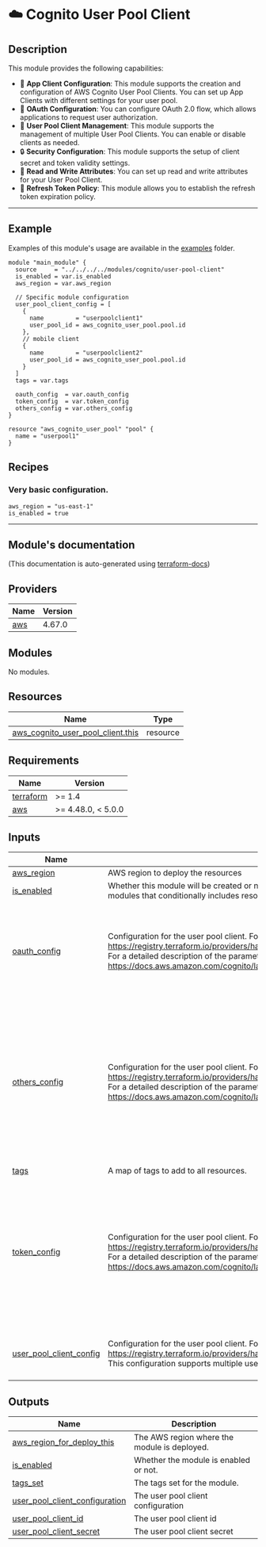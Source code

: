 <!-- BEGIN_TF_DOCS -->
# ☁️ Cognito User Pool Client
## Description

This module provides the following capabilities:
* 🚀 **App Client Configuration**: This module supports the creation and configuration of AWS Cognito User Pool Clients. You can set up App Clients with different settings for your user pool.
* 🔑 **OAuth Configuration**: You can configure OAuth 2.0 flow, which allows applications to request user authorization.
* 💼 **User Pool Client Management**: This module supports the management of multiple User Pool Clients. You can enable or disable clients as needed.
* 🔒 **Security Configuration**: This module supports the setup of client secret and token validity settings.
* 🚀 **Read and Write Attributes**: You can set up read and write attributes for your User Pool Client.
* 📧 **Refresh Token Policy**: This module allows you to establish the refresh token expiration policy.

---
## Example
Examples of this module's usage are available in the [examples](./examples) folder.

```hcl
module "main_module" {
  source     = "../../../../modules/cognito/user-pool-client"
  is_enabled = var.is_enabled
  aws_region = var.aws_region

  // Specific module configuration
  user_pool_client_config = [
    {
      name         = "userpoolclient1"
      user_pool_id = aws_cognito_user_pool.pool.id
    },
    // mobile client
    {
      name         = "userpoolclient2"
      user_pool_id = aws_cognito_user_pool.pool.id
    }
  ]
  tags = var.tags

  oauth_config  = var.oauth_config
  token_config  = var.token_config
  others_config = var.others_config
}

resource "aws_cognito_user_pool" "pool" {
  name = "userpool1"
}
```
## Recipes
### Very basic configuration.
```hcl
aws_region = "us-east-1"
is_enabled = true
```

---

## Module's documentation
(This documentation is auto-generated using [terraform-docs](https://terraform-docs.io))
## Providers

| Name | Version |
|------|---------|
| <a name="provider_aws"></a> [aws](#provider\_aws) | 4.67.0 |

## Modules

No modules.

## Resources

| Name | Type |
|------|------|
| [aws_cognito_user_pool_client.this](https://registry.terraform.io/providers/hashicorp/aws/latest/docs/resources/cognito_user_pool_client) | resource |

## Requirements

| Name | Version |
|------|---------|
| <a name="requirement_terraform"></a> [terraform](#requirement\_terraform) | >= 1.4 |
| <a name="requirement_aws"></a> [aws](#requirement\_aws) | >= 4.48.0, < 5.0.0 |

## Inputs

| Name | Description | Type | Default | Required |
|------|-------------|------|---------|:--------:|
| <a name="input_aws_region"></a> [aws\_region](#input\_aws\_region) | AWS region to deploy the resources | `string` | n/a | yes |
| <a name="input_is_enabled"></a> [is\_enabled](#input\_is\_enabled) | Whether this module will be created or not. It is useful, for stack-composite<br>modules that conditionally includes resources provided by this module.. | `bool` | n/a | yes |
| <a name="input_oauth_config"></a> [oauth\_config](#input\_oauth\_config) | Configuration for the user pool client. For more information, see the following link:<br>  https://registry.terraform.io/providers/hashicorp/aws/latest/docs/resources/cognito_user_pool_client<br>For a detailed description of the parameters, see the following link:<br>https://docs.aws.amazon.com/cognito/latest/developerguide/user-pool-settings-client-apps.html | <pre>list(object({<br>    name                                 = string<br>    allowed_oauth_flows_user_pool_client = optional(bool, false)<br>    allowed_oauth_flows                  = optional(list(string), null)<br>    allowed_oauth_scopes                 = optional(list(string), null)<br>    callback_urls                        = optional(list(string), null)<br>  }))</pre> | `null` | no |
| <a name="input_others_config"></a> [others\_config](#input\_others\_config) | Configuration for the user pool client. For more information, see the following link:<br>  https://registry.terraform.io/providers/hashicorp/aws/latest/docs/resources/cognito_user_pool_client<br>For a detailed description of the parameters, see the following link:<br>https://docs.aws.amazon.com/cognito/latest/developerguide/user-pool-settings-client-apps.html | <pre>list(object({<br>    name                          = string<br>    auth_session_validity         = optional(number, null)<br>    default_redirect_uri          = optional(string, null)<br>    explicit_auth_flows           = optional(list(string), null)<br>    generate_secret               = optional(bool, false)<br>    logout_urls                   = optional(list(string), null)<br>    read_attributes               = optional(list(string), null)<br>    supported_identity_providers  = optional(list(string), null)<br>    prevent_user_existence_errors = optional(string, null)<br>    write_attributes              = optional(list(string), null)<br>  }))</pre> | `null` | no |
| <a name="input_tags"></a> [tags](#input\_tags) | A map of tags to add to all resources. | `map(string)` | `{}` | no |
| <a name="input_token_config"></a> [token\_config](#input\_token\_config) | Configuration for the user pool client. For more information, see the following link:<br>  https://registry.terraform.io/providers/hashicorp/aws/latest/docs/resources/cognito_user_pool_client<br>For a detailed description of the parameters, see the following link:<br>https://docs.aws.amazon.com/cognito/latest/developerguide/user-pool-settings-client-apps.html | <pre>list(object({<br>    name                    = string<br>    id_token_validity       = optional(number, null)<br>    access_token_validity   = optional(number, null)<br>    refresh_token_validity  = optional(number, null)<br>    enable_token_revocation = optional(bool, false)<br>    token_validity_units = optional(object({<br>      id_token      = optional(string, null)<br>      access_token  = optional(string, null)<br>      refresh_token = optional(string, null)<br>    }), null)<br>  }))</pre> | `null` | no |
| <a name="input_user_pool_client_config"></a> [user\_pool\_client\_config](#input\_user\_pool\_client\_config) | Configuration for the user pool client. For more information, see the following link:<br>  https://registry.terraform.io/providers/hashicorp/aws/latest/docs/resources/cognito_user_pool_client<br>This configuration supports multiple user pool clients. | <pre>list(object({<br>    name         = string<br>    user_pool_id = string<br>  }))</pre> | n/a | yes |

## Outputs

| Name | Description |
|------|-------------|
| <a name="output_aws_region_for_deploy_this"></a> [aws\_region\_for\_deploy\_this](#output\_aws\_region\_for\_deploy\_this) | The AWS region where the module is deployed. |
| <a name="output_is_enabled"></a> [is\_enabled](#output\_is\_enabled) | Whether the module is enabled or not. |
| <a name="output_tags_set"></a> [tags\_set](#output\_tags\_set) | The tags set for the module. |
| <a name="output_user_pool_client_configuration"></a> [user\_pool\_client\_configuration](#output\_user\_pool\_client\_configuration) | The user pool client configuration |
| <a name="output_user_pool_client_id"></a> [user\_pool\_client\_id](#output\_user\_pool\_client\_id) | The user pool client id |
| <a name="output_user_pool_client_secret"></a> [user\_pool\_client\_secret](#output\_user\_pool\_client\_secret) | The user pool client secret |
<!-- END_TF_DOCS -->